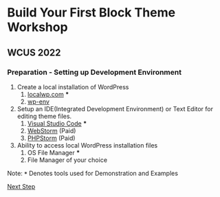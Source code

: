 # Build Your First Block Theme Workshop
## WCUS 2022

### Preparation - Setting up Development Environment

1. Create a local installation of WordPress
   1. [localwp.com](https://localwp.com) __*__
   2. [wp-env](https://developer.wordpress.org/block-editor/reference-guides/packages/packages-env/)
2. Setup an IDE(Integrated Development Environment) or Text Editor for editing theme files.
   1. [Visual Studio Code](https://code.visualstudio.com/) __*__
   2. [WebStorm](https://www.jetbrains.com/webstorm/) (Paid)
   3. [PHPStorm](https://www.jetbrains.com/phpstorm/) (Paid)
3. Ability to access local WordPress installation files
   1. OS File Manager __*__
   2. File Manager of your choice

Note: __`*`__ Denotes tools used for Demonstration and Examples

[Next Step](/step-1.md)
